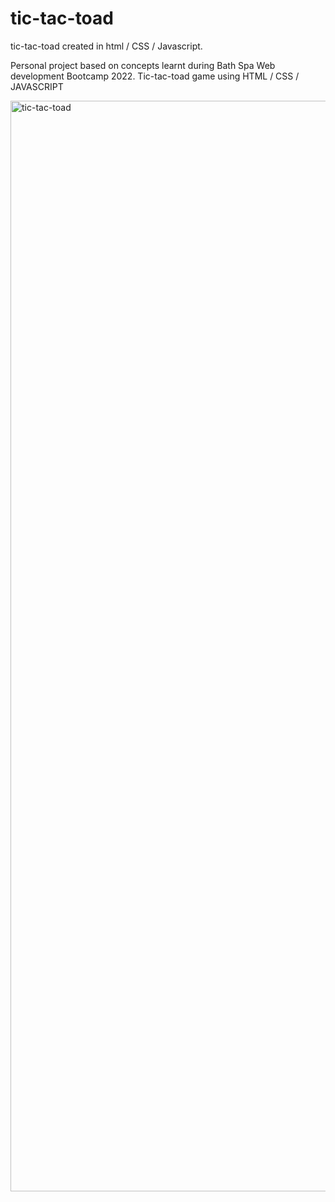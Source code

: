 # tic-tac-toad
tic-tac-toad created in html / CSS / Javascript.  


Personal project based on concepts learnt during Bath Spa Web development Bootcamp 2022.
Tic-tac-toad game using HTML / CSS / JAVASCRIPT

<img width="1745" alt="tic-tac-toad" src="https://user-images.githubusercontent.com/101003808/168984985-51a29723-b4ac-4171-bc94-ba14497f7112.png">
